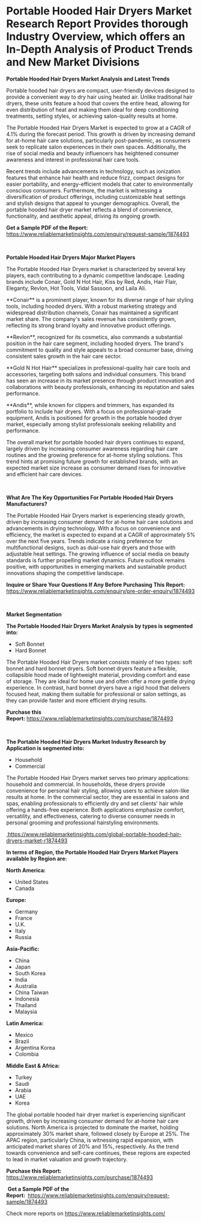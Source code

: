 <p><h1>Portable Hooded Hair Dryers Market Research Report Provides thorough Industry Overview, which offers an In-Depth Analysis of Product Trends and New Market Divisions</h1></p><p><strong>Portable Hooded Hair Dryers Market Analysis and Latest Trends</strong></p>
<p><p>Portable hooded hair dryers are compact, user-friendly devices designed to provide a convenient way to dry hair using heated air. Unlike traditional hair dryers, these units feature a hood that covers the entire head, allowing for even distribution of heat and making them ideal for deep conditioning treatments, setting styles, or achieving salon-quality results at home.</p><p>The Portable Hooded Hair Dryers Market is expected to grow at a CAGR of 4.1% during the forecast period. This growth is driven by increasing demand for at-home hair care solutions, particularly post-pandemic, as consumers seek to replicate salon experiences in their own spaces. Additionally, the rise of social media and beauty influencers has heightened consumer awareness and interest in professional hair care tools.</p><p>Recent trends include advancements in technology, such as ionization features that enhance hair health and reduce frizz, compact designs for easier portability, and energy-efficient models that cater to environmentally conscious consumers. Furthermore, the market is witnessing a diversification of product offerings, including customizable heat settings and stylish designs that appeal to younger demographics. Overall, the portable hooded hair dryer market reflects a blend of convenience, functionality, and aesthetic appeal, driving its ongoing growth.</p></p>
<p><strong>Get a Sample PDF of the Report:&nbsp;</strong> <a href="https://www.reliablemarketinsights.com/enquiry/request-sample/1874493?utm_campaign=2347&utm_medium=2&utm_source=Github&utm_content=ia&utm_term=09022025&utm_id=portable-hooded-hair-dryers">https://www.reliablemarketinsights.com/enquiry/request-sample/1874493</a></p>
<p>&nbsp;</p>
<p><strong>Portable Hooded Hair Dryers Major Market Players</strong></p>
<p><p>The Portable Hooded Hair Dryers market is characterized by several key players, each contributing to a dynamic competitive landscape. Leading brands include Conair, Gold N Hot Hair, Kiss by Red, Andis, Hair Flair, Eleganty, Revlon, Hot Tools, Vidal Sassoon, and Laila Ali.</p><p>**Conair** is a prominent player, known for its diverse range of hair styling tools, including hooded dryers. With a robust marketing strategy and widespread distribution channels, Conair has maintained a significant market share. The company's sales revenue has consistently grown, reflecting its strong brand loyalty and innovative product offerings.</p><p>**Revlon**, recognized for its cosmetics, also commands a substantial position in the hair care segment, including hooded dryers. The brand's commitment to quality and style appeals to a broad consumer base, driving consistent sales growth in the hair care sector.</p><p>**Gold N Hot Hair** specializes in professional-quality hair care tools and accessories, targeting both salons and individual consumers. This brand has seen an increase in its market presence through product innovation and collaborations with beauty professionals, enhancing its reputation and sales performance.</p><p>**Andis**, while known for clippers and trimmers, has expanded its portfolio to include hair dryers. With a focus on professional-grade equipment, Andis is positioned for growth in the portable hooded dryer market, especially among stylist professionals seeking reliability and performance.</p><p>The overall market for portable hooded hair dryers continues to expand, largely driven by increasing consumer awareness regarding hair care routines and the growing preference for at-home styling solutions. This trend hints at promising future growth for established brands, with an expected market size increase as consumer demand rises for innovative and efficient hair care devices.</p></p>
<p>&nbsp;</p>
<p><strong>What Are The Key Opportunities For Portable Hooded Hair Dryers Manufacturers?</strong></p>
<p><p>The Portable Hooded Hair Dryers market is experiencing steady growth, driven by increasing consumer demand for at-home hair care solutions and advancements in drying technology. With a focus on convenience and efficiency, the market is expected to expand at a CAGR of approximately 5% over the next five years. Trends indicate a rising preference for multifunctional designs, such as dual-use hair dryers and those with adjustable heat settings. The growing influence of social media on beauty standards is further propelling market dynamics. Future outlook remains positive, with opportunities in emerging markets and sustainable product innovations shaping the competitive landscape.</p></p>
<p><strong>Inquire or Share Your Questions If Any Before Purchasing This Report:</strong> <a href="https://www.reliablemarketinsights.com/enquiry/pre-order-enquiry/1874493?utm_campaign=2347&utm_medium=2&utm_source=Github&utm_content=ia&utm_term=09022025&utm_id=portable-hooded-hair-dryers">https://www.reliablemarketinsights.com/enquiry/pre-order-enquiry/1874493</a></p>
<p>&nbsp;</p>
<p><strong>Market Segmentation</strong></p>
<p><strong>The Portable Hooded Hair Dryers Market Analysis by types is segmented into:</strong></p>
<p><ul><li>Soft Bonnet</li><li>Hard Bonnet</li></ul></p>
<p><p>The Portable Hooded Hair Dryers market consists mainly of two types: soft bonnet and hard bonnet dryers. Soft bonnet dryers feature a flexible, collapsible hood made of lightweight material, providing comfort and ease of storage. They are ideal for home use and often offer a more gentle drying experience. In contrast, hard bonnet dryers have a rigid hood that delivers focused heat, making them suitable for professional or salon settings, as they can provide faster and more efficient drying results.</p></p>
<p><strong>Purchase this Report:&nbsp;</strong><a href="https://www.reliablemarketinsights.com/purchase/1874493?utm_campaign=2347&utm_medium=2&utm_source=Github&utm_content=ia&utm_term=09022025&utm_id=portable-hooded-hair-dryers">https://www.reliablemarketinsights.com/purchase/1874493</a></p>
<p>&nbsp;</p>
<p><strong>The Portable Hooded Hair Dryers Market Industry Research by Application is segmented into:</strong></p>
<p><ul><li>Household</li><li>Commercial</li></ul></p>
<p><p>The Portable Hooded Hair Dryers market serves two primary applications: household and commercial. In households, these dryers provide convenience for personal hair styling, allowing users to achieve salon-like results at home. In the commercial sector, they are essential in salons and spas, enabling professionals to efficiently dry and set clients' hair while offering a hands-free experience. Both applications emphasize comfort, versatility, and effectiveness, catering to diverse consumer needs in personal grooming and professional hairstyling environments.</p></p>
<p><a href="https://www.reliablemarketinsights.com/global-portable-hooded-hair-dryers-market-r1874493?utm_campaign=2347&utm_medium=2&utm_source=Github&utm_content=ia&utm_term=09022025&utm_id=portable-hooded-hair-dryers">&nbsp;https://www.reliablemarketinsights.com/global-portable-hooded-hair-dryers-market-r1874493</a></p>
<p><strong>In terms of Region, the Portable Hooded Hair Dryers Market Players available by Region are:</strong></p>
<p>
    <p> <strong> North America: </strong>
        <ul>
            <li>United States</li>
            <li>Canada</li>
        </ul>
        </p> 
    <p> <strong> Europe: </strong>
        <ul>
            <li>Germany</li>
            <li>France</li>
            <li>U.K.</li>
            <li>Italy</li>
            <li>Russia</li>
        </ul>
        </p> 
    <p> <strong> Asia-Pacific: </strong>
        <ul>
            <li>China</li>
            <li>Japan</li>
            <li>South Korea</li>
            <li>India</li>
            <li>Australia</li>
            <li>China Taiwan</li>
            <li>Indonesia</li>
            <li>Thailand</li>
            <li>Malaysia</li>
        </ul>
        </p> 
    <p> <strong> Latin America: </strong>
        <ul>
            <li>Mexico</li>
            <li>Brazil</li>
            <li>Argentina Korea</li>
            <li>Colombia</li>
        </ul>
        </p> 
    <p> <strong> Middle East & Africa: </strong>
        <ul>
            <li>Turkey</li>
            <li>Saudi</li>
            <li>Arabia</li>
            <li>UAE</li>
            <li>Korea</li>
        </ul>
    </p>
    </p>
<p><p>The global portable hooded hair dryer market is experiencing significant growth, driven by increasing consumer demand for at-home hair care solutions. North America is projected to dominate the market, holding approximately 30% market share, followed closely by Europe at 25%. The APAC region, particularly China, is witnessing rapid expansion, with anticipated market shares of 20% and 15%, respectively. As the trend towards convenience and self-care continues, these regions are expected to lead in market valuation and growth trajectory.</p></p>
<p><strong>Purchase this Report: </strong><a href="https://www.reliablemarketinsights.com/purchase/1874493?utm_campaign=2347&utm_medium=2&utm_source=Github&utm_content=ia&utm_term=09022025&utm_id=portable-hooded-hair-dryers">https://www.reliablemarketinsights.com/purchase/1874493</a></p>
<p>&nbsp;<strong>Get a Sample PDF of the Report:&nbsp;&nbsp;</strong><a href="https://www.reliablemarketinsights.com/enquiry/request-sample/1874493?utm_campaign=2347&utm_medium=2&utm_source=Github&utm_content=ia&utm_term=09022025&utm_id=portable-hooded-hair-dryers">https://www.reliablemarketinsights.com/enquiry/request-sample/1874493</a></p>
<p><strong></strong></p>
<p>Check more reports on <a href="https://www.reliablemarketinsights.com/?utm_campaign=2347&utm_medium=2&utm_source=Github&utm_content=ia&utm_term=09022025&utm_id=portable-hooded-hair-dryers">https://www.reliablemarketinsights.com/</a></p>